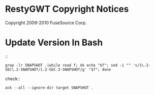 RestyGWT Copyright Notices 
==========================

Copyright 2009-2010 FuseSource Corp.


Update Version In Bash
======================

::

    grep -lr SNAPSHOT .|while read f; do echo "$f"; sed -i "" 's/1\.2-SEC\.2-SNAPSHOT/1.2-SEC.3-SNAPSHOT/g' "$f"; done


check::

    ack --all --ignore-dir target SNAPSHOT .
